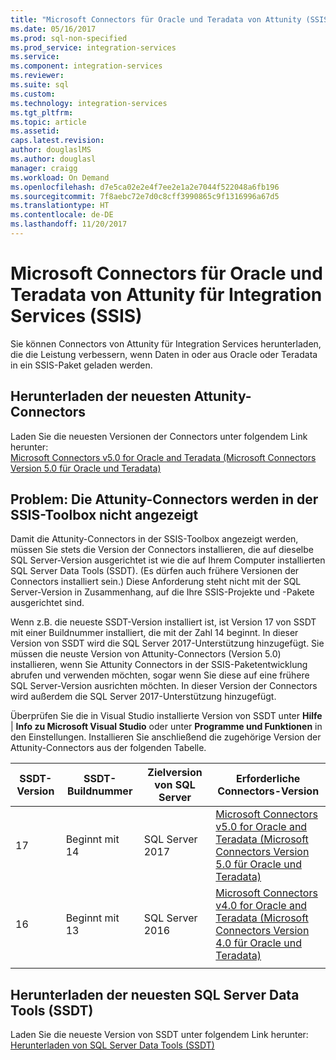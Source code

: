 ```yaml
---
title: "Microsoft Connectors für Oracle und Teradata von Attunity (SSIS) | Microsoft-Dokumentation"
ms.date: 05/16/2017
ms.prod: sql-non-specified
ms.prod_service: integration-services
ms.service: 
ms.component: integration-services
ms.reviewer: 
ms.suite: sql
ms.custom: 
ms.technology: integration-services
ms.tgt_pltfrm: 
ms.topic: article
ms.assetid: 
caps.latest.revision: 
author: douglaslMS
ms.author: douglasl
manager: craigg
ms.workload: On Demand
ms.openlocfilehash: d7e5ca02e2e4f7ee2e1a2e7044f522048a6fb196
ms.sourcegitcommit: 7f8aebc72e7d0c8cff3990865c9f1316996a67d5
ms.translationtype: HT
ms.contentlocale: de-DE
ms.lasthandoff: 11/20/2017
---
```

# <a name="microsoft-connectors-for-oracle-and-teradata-by-attunity-for-integration-services-ssis"></a>Microsoft Connectors für Oracle und Teradata von Attunity für Integration Services (SSIS)

Sie können Connectors von Attunity für Integration Services herunterladen, die die Leistung verbessern, wenn Daten in oder aus Oracle oder Teradata in ein SSIS-Paket geladen werden.

## <a name="download-the-latest-attunity-connectors"></a>Herunterladen der neuesten Attunity-Connectors

Laden Sie die neuesten Versionen der Connectors unter folgendem Link herunter:  
[Microsoft Connectors v5.0 for Oracle and Teradata (Microsoft Connectors Version 5.0 für Oracle und Teradata)](https://www.microsoft.com/download/details.aspx?id=55179)

## <a name="issue---the-attunity-connectors-arent-visible-in-the-ssis-toolbox"></a>Problem: Die Attunity-Connectors werden in der SSIS-Toolbox nicht angezeigt

Damit die Attunity-Connectors in der SSIS-Toolbox angezeigt werden, müssen Sie stets die Version der Connectors installieren, die auf dieselbe SQL Server-Version ausgerichtet ist wie die auf Ihrem Computer installierten SQL Server Data Tools (SSDT). (Es dürfen auch frühere Versionen der Connectors installiert sein.) Diese Anforderung steht nicht mit der SQL Server-Version in Zusammenhang, auf die Ihre SSIS-Projekte und -Pakete ausgerichtet sind.

Wenn z.B. die neueste SSDT-Version installiert ist, ist Version 17 von SSDT mit einer Buildnummer installiert, die mit der Zahl 14 beginnt. In dieser Version von SSDT wird die SQL Server 2017-Unterstützung hinzugefügt. Sie müssen die neuste Version von Attunity-Connectors (Version 5.0) installieren, wenn Sie Attunity Connectors in der SSIS-Paketentwicklung abrufen und verwenden möchten, sogar wenn Sie diese auf eine frühere SQL Server-Version ausrichten möchten. In dieser Version der Connectors wird außerdem die SQL Server 2017-Unterstützung hinzugefügt.

Überprüfen Sie die in Visual Studio installierte Version von SSDT unter **Hilfe** | **Info zu Microsoft Visual Studio** oder unter **Programme und Funktionen** in den Einstellungen. Installieren Sie anschließend die zugehörige Version der Attunity-Connectors aus der folgenden Tabelle.

|SSDT-Version|SSDT-Buildnummer|Zielversion von SQL Server|Erforderliche Connectors-Version|
|---------|---------|---------|---------|
|17|Beginnt mit 14|SQL Server 2017|[Microsoft Connectors v5.0 for Oracle and Teradata (Microsoft Connectors Version 5.0 für Oracle und Teradata)](https://www.microsoft.com/download/details.aspx?id=55179)|
|16|Beginnt mit 13|SQL Server 2016|[Microsoft Connectors v4.0 for Oracle and Teradata (Microsoft Connectors Version 4.0 für Oracle und Teradata)](https://www.microsoft.com/download/details.aspx?id=52950)|
||||

## <a name="download-the-latest-sql-server-data-tools-ssdt"></a>Herunterladen der neuesten SQL Server Data Tools (SSDT)

Laden Sie die neueste Version von SSDT unter folgendem Link herunter:  
[Herunterladen von SQL Server Data Tools (SSDT)](..//ssdt/download-sql-server-data-tools-ssdt.md)
